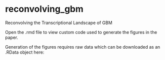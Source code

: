 # reconvolving_gbm
Reconvolving the Transcriptional Landscape of GBM

Open the .rmd file to view custom code used to generate the figures in the paper. 

Generation of the figures requires raw data which can be downloaded as an .RData object here: 
